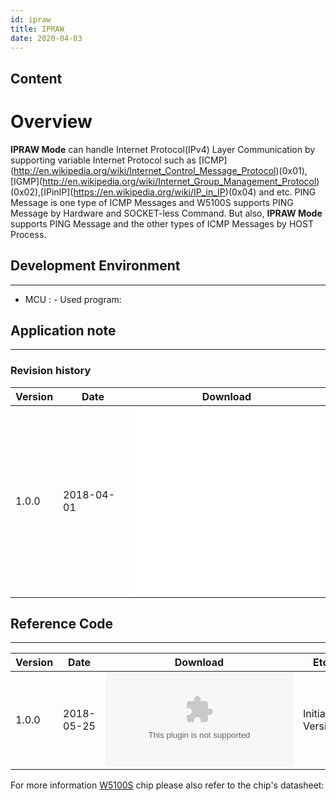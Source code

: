 ```yaml
---
id: ipraw
title: IPRAW
date: 2020-04-03
---
```



## Content

# Overview

**IPRAW Mode** can handle Internet Protocol(IPv4) Layer
Communication by supporting variable Internet Protocol such as
\[ICMP\](<http://en.wikipedia.org/wiki/Internet_Control_Message_Protocol>)(0x01),\[IGMP\](<http://en.wikipedia.org/wiki/Internet_Group_Management_Protocol>)(0x02),\[IPinIP\](<https://en.wikipedia.org/wiki/IP_in_IP>)(0x04)
and etc. PING Message is one type of ICMP Messages and W5100S supports
PING Message by Hardware and SOCKET-less Command. But also, **IPRAW
Mode** supports PING Message and the other types of ICMP Messages by
HOST Process.



## Development Environment

-----

- MCU : - Used program:



## Application note

-----

### Revision history

<table>
<thead>
<tr class="header">
<th>Version</th>
<th>Date</th>
<th>Download</th>
</tr>
</thead>
<tbody>
<tr class="odd">
<td>1.0.0</td>
<td>2018-04-01</td>
<td><embed src="/products/w5100s/application/w5100s_an_ipraw_v110k.pdf" class="align-right" /><br />
<embed src="/products/w5100s/application/w5100s_an_ipraw_v110e.pdf" /></td>
</tr>
</tbody>
</table>

## Reference Code

-----

| Version | Date       | Download                                                                                                        | Etc             |
| ------- | ---------- | --------------------------------------------------------------------------------------------------------------- | --------------- |
| 1.0.0   | 2018-05-25 | ![W5100S\_EVB\_AN\_CoIDE\_IPRAW\_V100.zip](/products/w5100s/application/w5100s_evb_an_coide_ipraw_v100.zip.zip) | Initial Version |

For more information [W5100S](/products/w5100s/datasheet) chip please
also refer to the chip's datasheet:
